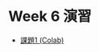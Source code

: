   # Week 6 演習

  - [課題1 (Colab)](https://colab.research.google.com/drive/1DB4Zr5-Rt1FzaGdVrHY-KzZhKZQ4z741?usp=sharing)
